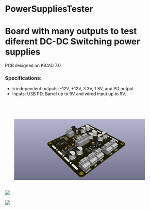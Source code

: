 # PowerSuppliesTester

# Board with many outputs to test diferent DC-DC Switching power supplies

PCB designed on KiCAD 7.0

### Specifications:
  - 5 independent outputs: -12V, +12V, 3.3V, 1.8V, and PD output
  - Inputs: USB PD, Barrel up to 9V and wired input up to 9V. 

 <br>
<p>
  <img height="200"  style="padding: 30px;" src="https://github.com/darioGg3/PowerSuppliesTester/blob/main/images/board.png">

  <img height="200"  src="https://github.com/darioGg3/Buck_Converter/blob/main/img/Back.png">
</p>

<p>
  <img  src="https://github.com/darioGg3/Buck_Converter/blob/main/img/Schematic_img.png">
</p>

 
